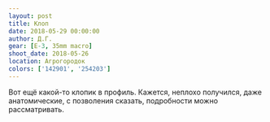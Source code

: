 ```yaml
---
layout: post
title: Клоп
date: 2018-05-29 00:00:00
author: Д.Г.
gear: [E-3, 35mm macro]
shoot_date: 2018-05-26
location: Агрогородок
colors: ['142901', '254203']
---
```

Вот ещё какой-то клопик в профиль. Кажется, неплохо получился, даже анатомические, с позволения сказать, подробности можно рассматривать.
